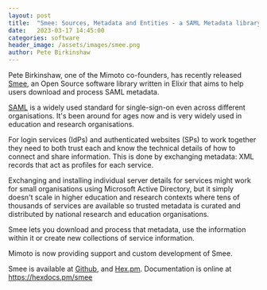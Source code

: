 ```yaml
---
layout: post
title:  "Smee: Sources, Metadata and Entities - a SAML Metadata library for Elixir"
date:   2023-03-17 14:45:00
categories: software
header_image: /assets/images/smee.png
author: Pete Birkinshaw
---
```

Pete Birkinshaw, one of the Mimoto co-founders, has recently released [Smee](https://github.com/Digital-Identity-Labs/smee), an Open Source software library written in Elixir that aims to help users download and process SAML metadata.

[SAML](https://en.wikipedia.org/wiki/Security_Assertion_Markup_Language) is a widely used standard for single-sign-on even across different organisations. It's been around for ages now and is very widely used in education and research organisations.

For login services (IdPs) and authenticated websites (SPs) to work together they need to both trust each and know the technical details of how to connect and share information. This is done by exchanging metadata: XML records that act as profiles for each service.

Exchanging and installing individual server details for services might work for small organisations using Microsoft Active Directory, but it simply doesn't scale in higher education and research contexts where tens of thousands of services are available so trusted metadata is curated and distributed by national research and education organisations.

Smee lets you download and process that metadata, use the information within it or create new collections of service information.

Mimoto is now providing support and custom development of Smee.

Smee is available at [Github](https://github.com/Digital-Identity-Labs/smee), and [Hex.pm](https://hex.pm/packages/smee). Documentation is online at <https://hexdocs.pm/smee> 
